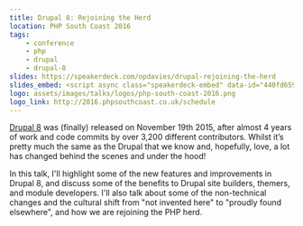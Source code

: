 ```yaml
---
title: Drupal 8: Rejoining the Herd
location: PHP South Coast 2016
tags:
    - conference
    - php
    - drupal
    - drupal-8
slides: https://speakerdeck.com/opdavies/drupal-rejoining-the-herd
slides_embed: <script async class="speakerdeck-embed" data-id="440fd6592f474741bc606c96bc32c104" data-ratio="1.37081659973226" src="//speakerdeck.com/assets/embed.js"></script>
logo: assets/images/talks/logos/php-south-coast-2016.png
logo_link: http://2016.phpsouthcoast.co.uk/schedule
---
```

[Drupal 8][0] was (finally) released on November 19th 2015, after almost 4 years of work and code commits by over 3,200 different contributors. Whilst it’s pretty much the same as the Drupal that we know and, hopefully, love, a lot has changed behind the scenes and under the hood!

In this talk, I'll highlight some of the new features and improvements in Drupal 8, and discuss some of the benefits to Drupal site builders, themers, and module developers. I'll also talk about some of the non-technical changes and the cultural shift from "not invented here" to "proudly found elsewhere", and how we are rejoining the PHP herd.

[0]: https://www.drupal.org/8
